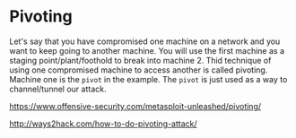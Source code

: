 # Pivoting

Let's say that you have compromised one machine on a network and you want to keep going to another machine. You will use the first machine as a staging point/plant/foothold to break into machine 2. Thid technique of using one compromised machine to access another is called pivoting. Machine one is the `pivot` in the example. The `pivot` is just used as a way to channel/tunnel our attack. 



https://www.offensive-security.com/metasploit-unleashed/pivoting/

http://ways2hack.com/how-to-do-pivoting-attack/